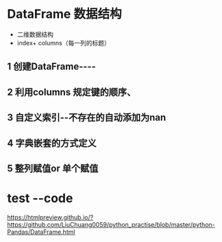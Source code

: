 # DataFrame 数据结构

* 二维数据结构
* index+ columns（每一列的标题）



## 1 创建DataFrame----


## 2 利用columns 规定键的顺序、

## 3 自定义索引--不存在的自动添加为nan

## 4 字典嵌套的方式定义

## 5 整列赋值or 单个赋值


# test --code

https://htmlpreview.github.io/?https://github.com/LiuChuang0059/python_practise/blob/master/python-Pandas/DataFrame.html
